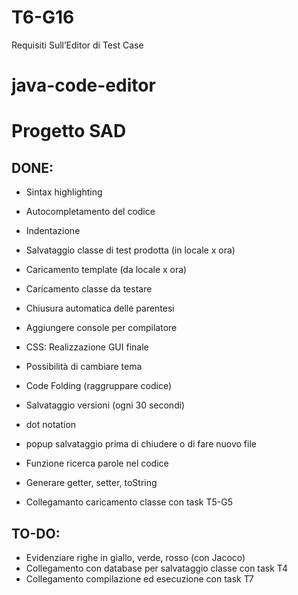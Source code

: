 # T6-G16
Requisiti Sull’Editor di Test Case

# java-code-editor
# Progetto SAD

## DONE:
  - Sintax highlighting
  - Autocompletamento del codice
  - Indentazione
  - Salvataggio classe di test prodotta (in locale x ora)
  - Caricamento template (da locale x ora)
  - Caricamento classe da testare
  - Chiusura automatica delle parentesi
  - Aggiungere console per compilatore 
  - CSS: Realizzazione GUI finale
  - Possibilità di cambiare tema
  - Code Folding (raggruppare codice) 
  - Salvataggio versioni (ogni 30 secondi)
  - dot notation
  - popup salvataggio prima di chiudere o di fare nuovo file
  - Funzione ricerca parole nel codice
  - Generare getter, setter, toString


  - Collegamanto caricamento classe con task T5-G5
 
## TO-DO:
  - Evidenziare righe in giallo, verde, rosso (con Jacoco)
  - Collegamento con database per salvataggio classe con task T4
  - Collegamento compilazione ed esecuzione con task T7
